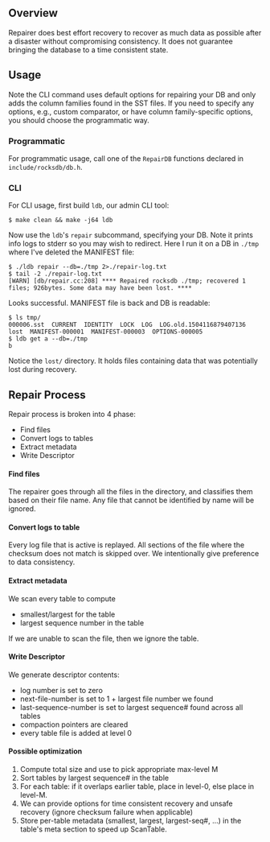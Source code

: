 ## Overview

Repairer does best effort recovery to recover as much data as possible after a disaster without compromising consistency. It does not guarantee bringing the database to a time consistent state.

## Usage

Note the CLI command uses default options for repairing your DB and only adds the column families found in the SST files. If you need to specify any options, e.g., custom comparator, or have column family-specific options, you should choose the programmatic way.

### Programmatic

For programmatic usage, call one of the `RepairDB` functions declared in `include/rocksdb/db.h`.

### CLI

For CLI usage, first build `ldb`, our admin CLI tool:

```
$ make clean && make -j64 ldb
```

Now use the `ldb`'s `repair` subcommand, specifying your DB. Note it prints info logs to stderr so you may wish to redirect. Here I run it on a DB in `./tmp` where I've deleted the MANIFEST file:

```
$ ./ldb repair --db=./tmp 2>./repair-log.txt
$ tail -2 ./repair-log.txt 
[WARN] [db/repair.cc:208] **** Repaired rocksdb ./tmp; recovered 1 files; 926bytes. Some data may have been lost. ****
```

Looks successful. MANIFEST file is back and DB is readable:

```
$ ls tmp/
000006.sst  CURRENT  IDENTITY  LOCK  LOG  LOG.old.1504116879407136  lost  MANIFEST-000001  MANIFEST-000003  OPTIONS-000005
$ ldb get a --db=./tmp
b
```

Notice the `lost/` directory. It holds files containing data that was potentially lost during recovery.

## Repair Process

Repair process is broken into 4 phase:
* Find files
* Convert logs to tables
* Extract metadata
* Write Descriptor

#### Find files

The repairer goes through all the files in the directory, and classifies them based on their file name. Any file that cannot be identified by name will be ignored.

#### Convert logs to table

Every log file that is active is replayed. All sections of the file where the checksum does not match is skipped over. We intentionally give preference to data consistency.

#### Extract metadata

We scan every table to compute

* smallest/largest for the table
* largest sequence number in the table

If we are unable to scan the file, then we ignore the table.

#### Write Descriptor

We generate descriptor contents:

* log number is set to zero
* next-file-number is set to 1 + largest file number we found
* last-sequence-number is set to largest sequence# found across all tables 
* compaction pointers are cleared
* every table file is added at level 0

#### Possible optimization

1. Compute total size and use to pick appropriate max-level M
2. Sort tables by largest sequence# in the table
3. For each table: if it overlaps earlier table, place in level-0, else place in level-M.
4. We can provide options for time consistent recovery and unsafe recovery (ignore checksum failure when applicable)
5. Store per-table metadata (smallest, largest, largest-seq#, ...) in the table's meta section to speed up ScanTable.